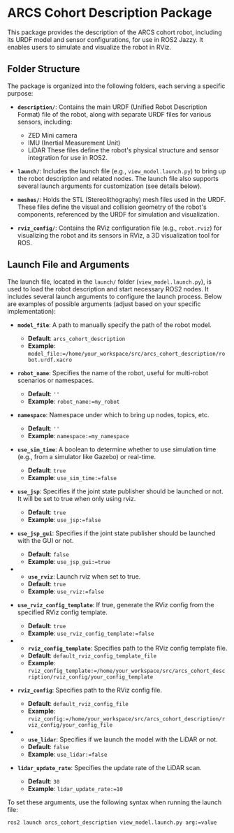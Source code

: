 # ARCS Cohort Description Package

This package provides the description of the ARCS cohort robot, including its URDF model and sensor configurations, for use in ROS2 Jazzy. It enables users to simulate and visualize the robot in RViz.
## Folder Structure

The package is organized into the following folders, each serving a specific purpose:

- **`description/`**: Contains the main URDF (Unified Robot Description Format) file of the robot, along with separate URDF files for various sensors, including:
  - ZED Mini camera
  - IMU (Inertial Measurement Unit)
  - LiDAR
  These files define the robot's physical structure and sensor integration for use in ROS2.

- **`launch/`**: Includes the launch file (e.g., `view_model.launch.py`) to bring up the robot description and related nodes. The launch file also supports several launch arguments for customization (see details below).

- **`meshes/`**: Holds the STL (Stereolithography) mesh files used in the URDF. These files define the visual and collision geometry of the robot's components, referenced by the URDF for simulation and visualization.

- **`rviz_config/`**: Contains the RViz configuration file (e.g., `robot.rviz`) for visualizing the robot and its sensors in RViz, a 3D visualization tool for ROS.

## Launch File and Arguments

The launch file, located in the `launch/` folder (`view_model.launch.py`), is used to load the robot description and start necessary ROS2 nodes. It includes several launch arguments to configure the launch process. Below are examples of possible arguments (adjust based on your specific implementation):

- **`model_file`**: A path to manually specify the path of the robot model.
  - **Default**: `arcs_cohort_description`
  - **Example**: `model_file:=/home/your_workspace/src/arcs_cohort_description/robot.urdf.xacro`

- **`robot_name`**: Specifies the name of the robot, useful for multi-robot scenarios or namespaces.
  - **Default**: `''`
  - **Example**: `robot_name:=my_robot`

- **`namespace`**: Namespace under which to bring up nodes, topics, etc.
  - **Default**: `''`
  - **Example**: `namespace:=my_namespace`
 
- **`use_sim_time`**: A boolean to determine whether to use simulation time (e.g., from a simulator like Gazebo) or real-time.
  - **Default**: `true`
  - **Example**: `use_sim_time:=false`

- **`use_jsp`**: Specifies if the joint state publisher should be launched or not. It will be set to true when only using rviz.
  - **Default**: `true`
  - **Example**: `use_jsp:=false`

- **`use_jsp_gui`**: Specifies if the joint state publisher should be launched with the GUI or not. 
  - **Default**: `false`
  - **Example**: `use_jsp_gui:=true`
 
- - **`use_rviz`**: Launch rviz when set to true.
  - **Default**: `true`
  - **Example**: `use_rviz:=false`

- **`use_rviz_config_template`**: If true, generate the RViz config from the specified RViz config template. 
  - **Default**: `true`
  - **Example**: `use_rviz_config_template:=false`
 
- - **`rviz_config_template`**: Specifies path to the RViz config template file.
  - **Default**: `default_rviz_config_template_file`
  - **Example**: `rviz_config_template:=/home/your_workspace/src/arcs_cohort_description/rviz_config/your_config_template`

- **`rviz_config`**: Specifies path to the RViz config file. 
  - **Default**: `default_rviz_config_file`
  - **Example**: `rviz_config:=/home/your_workspace/src/arcs_cohort_description/rviz_config/your_config_file`
 
- - **`use_lidar`**: Specifies if we launch the model with the LiDAR or not.
  - **Default**: `false`
  - **Example**: `use_lidar:=false`

- **`lidar_update_rate`**: Specifies the update rate of the LiDAR scan. 
  - **Default**: `30`
  - **Example**: `lidar_update_rate:=10`


To set these arguments, use the following syntax when running the launch file:

```bash
ros2 launch arcs_cohort_description view_model.launch.py arg:=value
